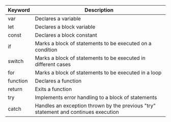 | Keyword   | Description |
|----------|---------------------|
| var    |   Declares a variable |
| let  | Declares a block variable   |
| const  |Declares a block constant   |
| if  | Marks a block of statements to be executed on a condition  |
| switch  | Marks a block of statements to be executed in different cases   |
| for | Marks a block of statements to be executed in a loop |
| function  | Declares a function  |
| return | Exits a function  |
| try  | Implements error handling to a block of statements |
| catch  | Handles an exception thrown by the previous "try" statement and continues execution